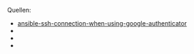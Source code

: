 Quellen:

 * [ansible-ssh-connection-when-using-google-authenticator](https://stackoverflow.com/questions/58153678/ansible-ssh-connection-when-using-google-authenticator)
 * []()
 * []()
 * []()